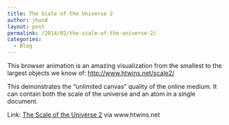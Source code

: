 ```yaml
---
title: The Scale of the Universe 2
author: jhund
layout: post
permalink: /2014/02/the-scale-of-the-universe-2/
categories:
  - Blog
---
```

<p class="iii-article-excerpt">
  This browser animation is an amazing visualization from the smallest to the largest objects we know of:&nbsp;<a href="http://www.htwins.net/scale2/">http://www.htwins.net/scale2/</a>
</p>

<p class="iii-article-excerpt">
  This demonstrates the &#8220;unlimited canvas&#8221; quality of the online medium. It can contain both the scale of the universe and an atom in a single document.
</p>

<p class="iii-article-source">
  Link: <a href="http://bit.ly/1gzNlu8">The Scale of the Universe 2</a> via www.htwins.net
</p>